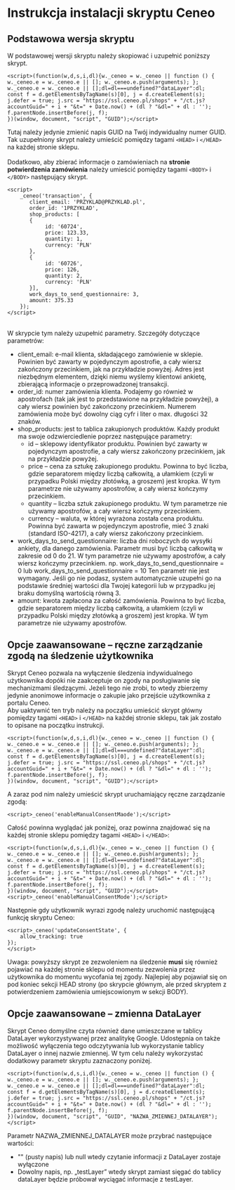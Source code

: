 # Instrukcja instalacji skryptu Ceneo
## Podstawowa wersja skryptu
W podstawowej wersji skryptu należy skopiować i uzupełnić poniższy skrypt.
```
<script>(function(w,d,s,i,dl){w._ceneo = w._ceneo || function () {
w._ceneo.e = w._ceneo.e || []; w._ceneo.e.push(arguments); };
w._ceneo.e = w._ceneo.e || [];dl=dl===undefined?"dataLayer":dl;
const f = d.getElementsByTagName(s)[0], j = d.createElement(s); j.defer = true; j.src = "https://ssl.ceneo.pl/shops" + "/ct.js?accountGuid=" + i + "&t=" + Date.now() + (dl ? "&dl=" + dl : ''); f.parentNode.insertBefore(j, f);
})(window, document, "script", "GUID");</script>
```
Tutaj należy jedynie zmienić napis GUID na Twój indywidualny numer GUID. Tak uzupełniony skrypt należy umieścić pomiędzy tagami `<HEAD>` i `</HEAD>` na każdej stronie sklepu.<br><br>
Dodatkowo, aby zbierać informacje o zamówieniach na **stronie potwierdzenia zamówienia** należy umieścić pomiędzy tagami `<BODY>` i `</BODY>` następujący skrypt.
```
<script>
    _ceneo('transaction', {
       client_email: 'PRZYKLAD@PRZYKLAD.pl',
       order_id: '1PRZYKLAD',
       shop_products: [
       {
            id: '60724',
            price: 123.33,
            quantity: 1,
            currency: 'PLN'
       },
       {
            id: '60726',
            price: 126,
            quantity: 2,
            currency: 'PLN'
       }],
       work_days_to_send_questionnaire: 3,
       amount: 375.33
    });
</script>
```
<br>
W skrypcie tym należy uzupełnić parametry. Szczegóły dotyczące parametrów:

- client_email: e-mail klienta, składającego zamówienie w sklepie. Powinien być zawarty w pojedynczym apostrofie, a cały wiersz zakończony przecinkiem, jak na przykładzie powyżej. Adres jest niezbędnym elementem, dzięki niemu wyślemy klientowi ankietę, zbierającą informacje o przeprowadzonej transakcji.
- order_id: numer zamówienia klienta. Podajemy go również w apostrofach (tak jak jest to przedstawione na przykładzie powyżej), a cały wiersz powinien być zakończony przecinkiem. Numerem zamówienia może być dowolny ciąg cyfr i liter o max. długości 32 znaków.
- shop_products: jest to tablica zakupionych produktów. Każdy produkt ma swoje odzwierciedlenie poprzez następujące parametry:
  - id – sklepowy identyfikator produktu. Powinien być zawarty w pojedynczym apostrofie, a cały wiersz zakończony przecinkiem, jak na przykładzie powyżej.
  - price – cena za sztukę zakupionego produktu. Powinna to być liczba, gdzie separatorem między liczbą całkowitą, a ułamkiem (czyli w przypadku Polski między złotówką, a groszem) jest kropka. W tym parametrze nie używamy apostrofów, a cały wiersz kończymy przecinkiem.
  - quantity – liczba sztuk zakupionego produktu. W tym parametrze nie używamy apostrofów, a cały wiersz kończymy przecinkiem.
  - currency – waluta, w której wyrażona została cena produktu. Powinna być zawarta w pojedynczym apostrofie, mieć 3 znaki (standard ISO-4217), a cały wiersz zakończony przecinkiem.
- work_days_to_send_questionnaire: liczba dni roboczych do wysyłki ankiety, dla danego zamówienia. Parametr musi być liczbą całkowitą w zakresie od 0 do 21. W tym parametrze nie używamy apostrofów, a cały wiersz kończymy przecinkiem.
np. work_days_to_send_questionnaire = 0 lub work_days_to_send_questionnaire = 10 Ten parametr nie jest wymagany. Jeśli go nie podasz, system automatycznie uzupełni go na podstawie średniej wartości dla Twojej kategorii lub w przypadku jej braku domyślną wartością równą 3.
- amount: kwota zapłacona za całość zamówienia. Powinna to być liczba, gdzie separatorem między liczbą całkowitą, a ułamkiem (czyli w przypadku Polski między złotówką a groszem) jest kropka. W tym parametrze nie używamy apostrofów.
## Opcje zaawansowane – ręczne zarządzanie zgodą na śledzenie użytkownika
Skrypt Ceneo pozwala na wyłączenie śledzenia indywidualnego użytkownika dopóki nie zaakceptuje on zgody na posługiwanie się mechanizmami śledzącymi. Jeżeli tego nie zrobi, to wtedy zbierzemy jedynie anonimowe informacje o zakupie jako przejście użytkownika z portalu Ceneo.<br>
Aby uaktywnić ten tryb należy na początku umieścić skrypt główny pomiędzy tagami `<HEAD>`
i `</HEAD>` na każdej stronie sklepu, tak jak zostało to opisane na początku instrukcji.
```
<script>(function(w,d,s,i,dl){w._ceneo = w._ceneo || function () {
w._ceneo.e = w._ceneo.e || []; w._ceneo.e.push(arguments); };
w._ceneo.e = w._ceneo.e || [];dl=dl===undefined?"dataLayer":dl;
const f = d.getElementsByTagName(s)[0], j = d.createElement(s); j.defer = true; j.src = "https://ssl.ceneo.pl/shops" + "/ct.js?accountGuid=" + i + "&t=" + Date.now() + (dl ? "&dl=" + dl : ''); f.parentNode.insertBefore(j, f);
})(window, document, "script", "GUID");</script>
```
A zaraz pod nim należy umieścić skrypt uruchamiający ręczne zarządzanie zgodą:
```
<script>_ceneo('enableManualConsentMaode');</script>
```
Całość powinna wyglądać jak poniżej, oraz powinna znajdować się na każdej stronie sklepu pomiędzy tagami `<HEAD>` i `</HEAD>`:
```
<script>(function(w,d,s,i,dl){w._ceneo = w._ceneo || function () {
w._ceneo.e = w._ceneo.e || []; w._ceneo.e.push(arguments); };
w._ceneo.e = w._ceneo.e || [];dl=dl===undefined?"dataLayer":dl;
const f = d.getElementsByTagName(s)[0], j = d.createElement(s); j.defer = true; j.src = "https://ssl.ceneo.pl/shops" + "/ct.js?accountGuid=" + i + "&t=" + Date.now() + (dl ? "&dl=" + dl : ''); f.parentNode.insertBefore(j, f);
})(window, document, "script", "GUID");</script>
<script>_ceneo('enableManualConsentMode');</script>
```
Następnie gdy użytkownik wyrazi zgodę należy uruchomić następującą funkcję skryptu Ceneo:
```
<script>_ceneo('updateConsentState', {
    allow_tracking: true
});
</script>
```
Uwaga: powyższy skrypt ze zezwoleniem na śledzenie **musi** się również pojawiać na każdej stronie sklepu od momentu zezwolenia przez użytkownika do momentu wycofania tej zgody. Najlepiej aby pojawiał się on pod koniec sekcji HEAD strony (po skrypcie głównym, ale przed skryptem
z potwierdzeniem zamówienia umiejscowionym w sekcji BODY).
## Opcje zaawansowane – zmienna DataLayer
Skrypt Ceneo domyślne czyta również dane umieszczane w tablicy DataLayer wykorzystywanej przez analitykę Google. Udostępnia on także możliwość wyłączenia tego odczytywania lub wykorzystanie tablicy DataLayer o innej nazwie zmiennej. W tym celu należy wykorzystać dodatkowy parametr skryptu zaznaczony poniżej.
```
<script>(function(w,d,s,i,dl){w._ceneo = w._ceneo || function () {
w._ceneo.e = w._ceneo.e || []; w._ceneo.e.push(arguments); };
w._ceneo.e = w._ceneo.e || [];dl=dl===undefined?"dataLayer":dl;
const f = d.getElementsByTagName(s)[0], j = d.createElement(s); j.defer = true; j.src = "https://ssl.ceneo.pl/shops" + "/ct.js?accountGuid=" + i + "&t=" + Date.now() + (dl ? "&dl=" + dl : ''); f.parentNode.insertBefore(j, f);
})(window, document, "script", "GUID", "NAZWA_ZMIENNEJ_DATALAYER");</script>
```
Parametr NAZWA_ZMIENNEJ_DATALAYER może przybrać następujące wartości:
- "" (pusty napis) lub null wtedy czytanie informacji z DataLayer zostaje wyłączone
- Dowolny napis, np. „testLayer” wtedy skrypt zamiast sięgać do tablicy dataLayer będzie próbował wyciągać informacje z testLayer.


